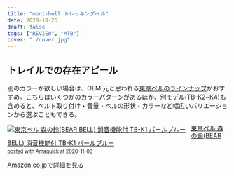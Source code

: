 ```yaml
---
title: "mont-bell トレッキングベル"
date: 2020-10-25
draft: false
tags: ["REVIEW", "MTB"]
cover: "./cover.jpg"
---
```


## トレイルでの存在アピール

別のカラーが欲しい場合は、OEM 元と思われる[東京ベルのラインナップ](http://www.tokyobell.co.jp/item_list22.html)がおすすめ。こちらはいくつかのカラーパターンがあるほか、別モデル([TB-K2](https://amzn.to/328skXV)~[K4](https://amzn.to/3oRrit1))も含めると、ベルト取り付け・音量・ベルの形状・カラーなど幅広いバリエーションから選ぶこともできる。

<div class="amachazl-box" style="margin-bottom:0px;"><div class="amachazl-image" style="float:left;margin:0px 12px 1px 0px;"><a href="https://www.amazon.co.jp/dp/B00CXHBQH4/?tag=gensobunya-22" name="amazonlink" rel="nofollow" target="_blank"><img src="https://m.media-amazon.com/images/I/21so57E0+nL._SL200_.jpg" alt="東京ベル 森の鈴(BEAR BELL) 消音機能付 TB-K1 パールブルー" style="border: none;" /></a></div><div class="amachazl-info" style="line-height:120%; margin-bottom: 10px"><div class="amachazl-name" style="margin-bottom:10px;line-height:120%"><a href="https://www.amazon.co.jp/dp/B00CXHBQH4/?tag=gensobunya-22" name="amachazllink" rel="nofollow" target="_blank">東京ベル 森の鈴(BEAR BELL) 消音機能付 TB-K1 パールブルー</a><div class="amachazl-powered-date" style="font-size:80%;margin-top:5px;line-height:120%">posted with <a href="https://creazy.net/amazon_quick_affiliate/" title="東京ベル 森の鈴(BEAR BELL) 消音機能付 TB-K1 パールブルー" rel="nofollow" target="_blank">Amaquick</a> at 2020-11-03</div></div><div class="amachazl-sub-info" style="float: left;"><div class="amachazl-link" style="margin-top: 5px"><a href="https://www.amazon.co.jp/dp/B00CXHBQH4/?tag=gensobunya-22" name="amachazllink" rel="nofollow" target="_blank">Amazon.co.jpで詳細を見る</a></div></div></div><div class="amachazl-footer" style="clear: left"></div></div>
